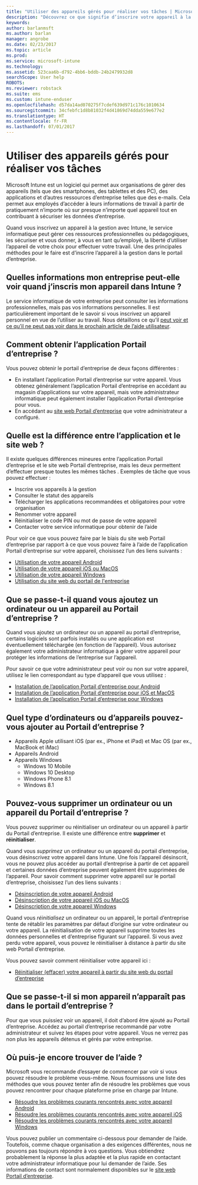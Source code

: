 ```yaml
---
title: "Utiliser des appareils gérés pour réaliser vos tâches | Microsoft Docs"
description: "Découvrez ce que signifie d’inscrire votre appareil à la gestion avec Intune."
keywords: 
author: barlanmsft
ms.author: barlan
manager: angrobe
ms.date: 02/23/2017
ms.topic: article
ms.prod: 
ms.service: microsoft-intune
ms.technology: 
ms.assetid: 523caa6b-d792-4bb6-bddb-24b2479932d8
searchScope: User help
ROBOTS: 
ms.reviewer: robstack
ms.suite: ems
ms.custom: intune-enduser
ms.openlocfilehash: d57da14ad070275f7cdef639d971c176c1010634
ms.sourcegitcommit: 34cfebfc1d8b81032f4d41869d74dda559e677e2
ms.translationtype: HT
ms.contentlocale: fr-FR
ms.lasthandoff: 07/01/2017
---
```

# <a name="use-managed-devices-to-get-work-done"></a>Utiliser des appareils gérés pour réaliser vos tâches
Microsoft Intune est un logiciel qui permet aux organisations de gérer des appareils (tels que des smartphones, des tablettes et des PC), des applications et d’autres ressources d’entreprise telles que des e-mails. Cela permet aux employés d’accéder à leurs informations de travail à partir de pratiquement n’importe où sur presque n’importe quel appareil tout en contribuant à sécuriser les données d’entreprise.

Quand vous inscrivez un appareil à la gestion avec Intune, le service informatique peut gérer ces ressources professionnelles ou pédagogiques, les sécuriser et vous donner, à vous en tant qu’employé, la liberté d’utiliser l’appareil de votre choix pour effectuer votre travail. Une des principales méthodes pour le faire est d’inscrire l’appareil à la gestion dans le portail d’entreprise.

## <a name="what-information-can-my-company-see-when-i-enroll-my-device-in-intune"></a>Quelles informations mon entreprise peut-elle voir quand j’inscris mon appareil dans Intune ?
Le service informatique de votre entreprise peut consulter les informations professionnelles, mais pas vos informations personnelles. Il est particulièrement important de le savoir si vous inscrivez un appareil personnel en vue de l’utiliser au travail. Nous détaillons ce qu’il [peut voir et ce qu’il ne peut pas voir dans le prochain article de l’aide utilisateur](what-info-can-your-company-see-when-you-enroll-your-device-in-intune.md).

## <a name="how-do-i-get-the-company-portal"></a>Comment obtenir l’application Portail d’entreprise ?
Vous pouvez obtenir le portail d’entreprise de deux façons différentes :

- En installant l’application Portail d’entreprise sur votre appareil. Vous obtenez généralement l’application Portail d’entreprise en accédant au magasin d’applications sur votre appareil, mais votre administrateur informatique peut également installer l’application Portail d’entreprise pour vous.
- En accédant au [site web Portail d’entreprise](https://portal.manage.microsoft.com) que votre administrateur a configuré.

## <a name="whats-the-difference-between-the-app-and-the-website"></a>Quelle est la différence entre l’application et le site web ?
Il existe quelques différences mineures entre l’application Portail d’entreprise et le site web Portail d’entreprise, mais les deux permettent d’effectuer presque toutes les mêmes tâches . Exemples de tâche que vous pouvez effectuer :

- Inscrire vos appareils à la gestion
- Consulter le statut des appareils
- Télécharger les applications recommandées et obligatoires pour votre organisation
- Renommer votre appareil
- Réinitialiser le code PIN ou mot de passe de votre appareil
- Contacter votre service informatique pour obtenir de l’aide

Pour voir ce que vous pouvez faire par le biais du site web Portail d’entreprise par rapport à ce que vous pouvez faire à l’aide de l’application Portail d’entreprise sur votre appareil, choisissez l’un des liens suivants :

- [Utilisation de votre appareil Android](using-your-android-device-with-intune.md)
- [Utilisation de votre appareil iOS ou MacOS](using-your-ios-or-macOS-device-with-intune.md)
- [Utilisation de votre appareil Windows](using-your-windows-device-with-intune.md)
- [Utilisation du site web du portail de l'entreprise](using-the-intune-company-portal-website.md)

## <a name="what-happens-when-you-add-a-computer-or-device-to-the-company-portal"></a>Que se passe-t-il quand vous ajoutez un ordinateur ou un appareil au Portail d’entreprise ?
Quand vous ajoutez un ordinateur ou un appareil au portail d’entreprise, certains logiciels sont parfois installés ou une application est éventuellement téléchargée (en fonction de l’appareil). Vous autorisez également votre administrateur informatique à gérer votre appareil pour protéger les informations de l’entreprise sur l’appareil.

Pour savoir ce que votre administrateur peut voir ou non sur votre appareil, utilisez le lien correspondant au type d’appareil que vous utilisez :

- [Installation de l’application Portail d’entreprise pour Android](what-happens-if-you-install-the-company-portal-app-and-enroll-your-device-in-intune-android.md)
- [Installation de l’application Portail d’entreprise pour iOS et MacOS](what-happens-if-you-install-the-company-portal-app-and-enroll-your-device-in-intune-ios.md)
- [Installation de l’application Portail d’entreprise pour Windows](what-info-can-your-company-see-when-you-enroll-your-device-in-intune.md)

## <a name="what-kind-of-computers-or-devices-can-you-add-to-the-company-portal"></a>Quel type d’ordinateurs ou d’appareils pouvez-vous ajouter au Portail d’entreprise ?
-   Appareils Apple utilisant iOS (par ex., iPhone et iPad) et Mac OS (par ex., MacBook et iMac)
-   Appareils Android
-   Appareils Windows
    -   Windows 10 Mobile
    -   Windows 10 Desktop
    -   Windows Phone 8.1
    -   Windows 8.1

## <a name="can-you-remove-a-computer-or-device-from-the-company-portal"></a>Pouvez-vous supprimer un ordinateur ou un appareil du Portail d’entreprise ?
Vous pouvez supprimer ou réinitialiser un ordinateur ou un appareil à partir du Portail d’entreprise. Il existe une différence entre **supprimer** et **réinitialiser**.

Quand vous *supprimez* un ordinateur ou un appareil du portail d’entreprise, vous désinscrivez votre appareil dans Intune. Une fois l’appareil désinscrit, vous ne pouvez plus accéder au portail d’entreprise à partir de cet appareil et certaines données d’entreprise peuvent également être supprimées de l’appareil. Pour savoir comment supprimer votre appareil sur le portail d’entreprise, choisissez l’un des liens suivants :

- [Désinscription de votre appareil Android](unenroll-your-device-from-intune-android.md)
- [Désinscription de votre appareil iOS ou MacOS](unenroll-your-device-from-intune-ios.md)
- [Désinscription de votre appareil Windows](unenroll-your-device-from-intune-windows.md)

Quand vous *réinitialisez* un ordinateur ou un appareil, le portail d’entreprise tente de rétablir les paramètres par défaut d’origine sur votre ordinateur ou votre appareil. La réinitialisation de votre appareil supprime toutes les données personnelles et d’entreprise figurant sur l’appareil. Si vous avez perdu votre appareil, vous pouvez le réinitialiser à distance à partir du site web Portail d’entreprise.

Vous pouvez savoir comment réinitialiser votre appareil ici :

- [Réinitialiser (effacer) votre appareil à partir du site web du portail d’entreprise](reset-erase-your-device-cpwebsite.md)

## <a name="what-if-i-cant-see-my-device-in-the-company-portal"></a>Que se passe-t-il si mon appareil n’apparaît pas dans le portail d’entreprise ?
Pour que vous puissiez voir un appareil, il doit d’abord être ajouté au Portail d’entreprise. Accédez au portail d’entreprise recommandé par votre administrateur et suivez les étapes pour votre appareil. Vous ne verrez pas non plus les appareils détenus et gérés par votre entreprise.

## <a name="where-else-can-i-go-for-help"></a>Où puis-je encore trouver de l’aide ?
Microsoft vous recommande d’essayer de commencer par voir si vous pouvez résoudre le problème vous-même. Nous fournissons une liste des méthodes que vous pouvez tenter afin de résoudre les problèmes que vous pouvez rencontrer pour chaque plateforme prise en charge par Intune.

- [Résoudre les problèmes courants rencontrés avec votre appareil Android](troubleshoot-your-device-android.md)
- [Résoudre les problèmes courants rencontrés avec votre appareil iOS](troubleshoot-your-device-ios.md)
- [Résoudre les problèmes courants rencontrés avec votre appareil Windows](troubleshoot-your-device-windows.md)

Vous pouvez publier un commentaire ci-dessous pour demander de l’aide. Toutefois, comme chaque organisation a des exigences différentes, nous ne pouvons pas toujours répondre à vos questions. Vous obtiendrez probablement la réponse la plus adaptée et la plus rapide en contactant votre administrateur informatique pour lui demander de l’aide. Ses informations de contact sont normalement disponibles sur le [site web Portail d’entreprise](https://portal.manage.microsoft.com).
